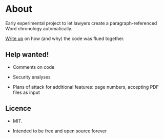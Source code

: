 # About

Early experimental project to let lawyers create a paragraph-referenced Word chronology automatically.

[Write up](https://technical-blog.3willows.xyz/2024-10-21-generate-chronology-first-steps/) on how (and why) the code was flued together.

## Help wanted!

- Comments on code

- Security analyses

- Plans of attack for additional features: page numbers, accepting PDF files as input

## Licence

- MIT.

- Intended to be free and open source forever
